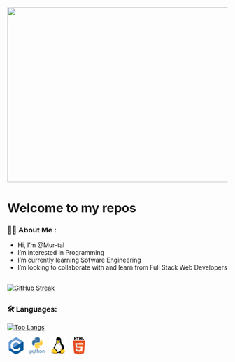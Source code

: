 <div align="center">
  <img src="https://media.giphy.com/media/ko7twHhomhk8E/giphy.gif" width="800" height="400"/>
  <!--- <img src="" width="800" height="400"/> --->
</div>

##
<h1>
  Welcome to my repos
  <!---
  <img src="https://media.giphy.com/media/hvRJCLFzcasrR4ia7z/giphy.gif" width="30px"/>
  --->
</h1>

### :man_technologist: About Me :

-  Hi, I’m @Mur-tal
-  I’m interested in Programming
-  I’m currently learning Sofware Engineering
-  I’m looking to collaborate with and learn from Full Stack Web Developers
<!--- 📫 How to reach me ---> 

##
[![GitHub Streak](http://github-readme-streak-stats.herokuapp.com?user=mur-tal&date_format=M%20j%5B%2C%20Y%5D)](https://git.io/streak-stats)
##


### :hammer_and_wrench: Languages:

[![Top Langs](https://github-readme-stats.vercel.app/api/top-langs/?username=mur-tal&layout=compact&theme=vision-friendly-dark)](https://github.com/mur-tal/github-readme-stats)

<div>
<img src="https://github.com/devicons/devicon/blob/master/icons/c/c-original.svg" title="C” alt=“C" width="40" height="40"/>&nbsp;
<img src="https://github.com/devicons/devicon/blob/master/icons/python/python-original-wordmark.svg" title="Python” alt=“Python" width="40" height="40"/>&nbsp;
<img src="https://github.com/devicons/devicon/blob/master/icons/linux/linux-original.svg" title="SHELL” alt=“SHELL" width="40" height="40"/>&nbsp;
<img src="https://github.com/devicons/devicon/blob/master/icons/html5/html5-original-wordmark.svg" title="HTML5” alt=“HTML5" width="40" height="40"/>&nbsp;
<!---
<img src="https://github.com/devicons/devicon/blob/master/icons/java/java-original-wordmark.svg" title="Java" alt="Java" width="40" height="40"/>&nbsp;
<img src="https://github.com/devicons/devicon/blob/master/icons/javascript/javascript-original.svg" title="JavaScript" alt="JavaScript" width="40" height="40"/>&nbsp;
--->
</div>


<!---
Mur-tal/Mur-tal is a ✨ special ✨ repository because its `README.md` (this file) appears on your GitHub profile.
You can click the Preview link to take a look at your changes.
--->
